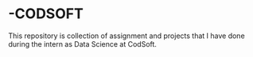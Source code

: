 # -CODSOFT
This repository is collection of assignment and projects that I have done during the intern as Data Science at CodSoft.
